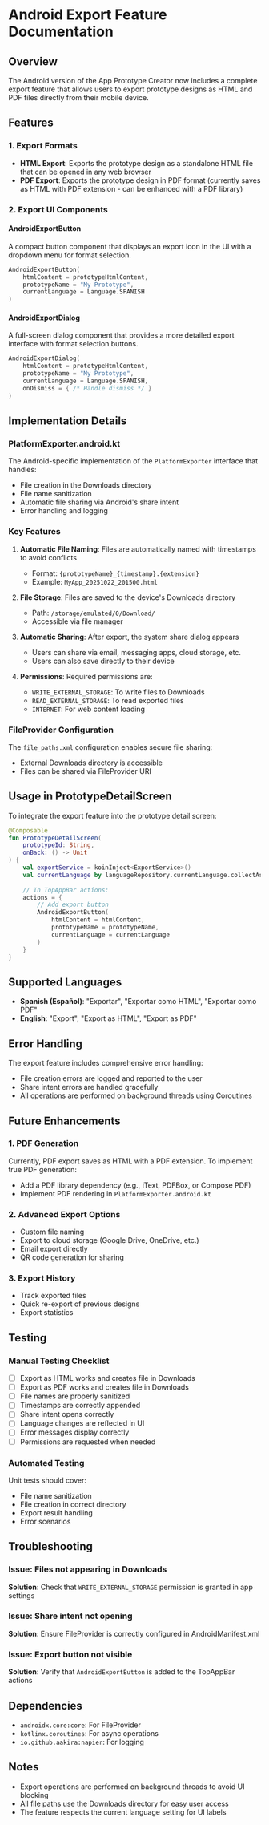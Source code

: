 # Android Export Feature Documentation

## Overview
The Android version of the App Prototype Creator now includes a complete export feature that allows users to export prototype designs as HTML and PDF files directly from their mobile device.

## Features

### 1. Export Formats
- **HTML Export**: Exports the prototype design as a standalone HTML file that can be opened in any web browser
- **PDF Export**: Exports the prototype design in PDF format (currently saves as HTML with PDF extension - can be enhanced with a PDF library)

### 2. Export UI Components

#### AndroidExportButton
A compact button component that displays an export icon in the UI with a dropdown menu for format selection.

```kotlin
AndroidExportButton(
    htmlContent = prototypeHtmlContent,
    prototypeName = "My Prototype",
    currentLanguage = Language.SPANISH
)
```

#### AndroidExportDialog
A full-screen dialog component that provides a more detailed export interface with format selection buttons.

```kotlin
AndroidExportDialog(
    htmlContent = prototypeHtmlContent,
    prototypeName = "My Prototype",
    currentLanguage = Language.SPANISH,
    onDismiss = { /* Handle dismiss */ }
)
```

## Implementation Details

### PlatformExporter.android.kt
The Android-specific implementation of the `PlatformExporter` interface that handles:
- File creation in the Downloads directory
- File name sanitization
- Automatic file sharing via Android's share intent
- Error handling and logging

### Key Features
1. **Automatic File Naming**: Files are automatically named with timestamps to avoid conflicts
   - Format: `{prototypeName}_{timestamp}.{extension}`
   - Example: `MyApp_20251022_201500.html`

2. **File Storage**: Files are saved to the device's Downloads directory
   - Path: `/storage/emulated/0/Download/`
   - Accessible via file manager

3. **Automatic Sharing**: After export, the system share dialog appears
   - Users can share via email, messaging apps, cloud storage, etc.
   - Users can also save directly to their device

4. **Permissions**: Required permissions are:
   - `WRITE_EXTERNAL_STORAGE`: To write files to Downloads
   - `READ_EXTERNAL_STORAGE`: To read exported files
   - `INTERNET`: For web content loading

### FileProvider Configuration
The `file_paths.xml` configuration enables secure file sharing:
- External Downloads directory is accessible
- Files can be shared via FileProvider URI

## Usage in PrototypeDetailScreen

To integrate the export feature into the prototype detail screen:

```kotlin
@Composable
fun PrototypeDetailScreen(
    prototypeId: String,
    onBack: () -> Unit
) {
    val exportService = koinInject<ExportService>()
    val currentLanguage by languageRepository.currentLanguage.collectAsState()
    
    // In TopAppBar actions:
    actions = {
        // Add export button
        AndroidExportButton(
            htmlContent = htmlContent,
            prototypeName = prototypeName,
            currentLanguage = currentLanguage
        )
    }
}
```

## Supported Languages
- **Spanish (Español)**: "Exportar", "Exportar como HTML", "Exportar como PDF"
- **English**: "Export", "Export as HTML", "Export as PDF"

## Error Handling
The export feature includes comprehensive error handling:
- File creation errors are logged and reported to the user
- Share intent errors are handled gracefully
- All operations are performed on background threads using Coroutines

## Future Enhancements

### 1. PDF Generation
Currently, PDF export saves as HTML with a PDF extension. To implement true PDF generation:
- Add a PDF library dependency (e.g., iText, PDFBox, or Compose PDF)
- Implement PDF rendering in `PlatformExporter.android.kt`

### 2. Advanced Export Options
- Custom file naming
- Export to cloud storage (Google Drive, OneDrive, etc.)
- Email export directly
- QR code generation for sharing

### 3. Export History
- Track exported files
- Quick re-export of previous designs
- Export statistics

## Testing

### Manual Testing Checklist
- [ ] Export as HTML works and creates file in Downloads
- [ ] Export as PDF works and creates file in Downloads
- [ ] File names are properly sanitized
- [ ] Timestamps are correctly appended
- [ ] Share intent opens correctly
- [ ] Language changes are reflected in UI
- [ ] Error messages display correctly
- [ ] Permissions are requested when needed

### Automated Testing
Unit tests should cover:
- File name sanitization
- File creation in correct directory
- Export result handling
- Error scenarios

## Troubleshooting

### Issue: Files not appearing in Downloads
**Solution**: Check that `WRITE_EXTERNAL_STORAGE` permission is granted in app settings

### Issue: Share intent not opening
**Solution**: Ensure FileProvider is correctly configured in AndroidManifest.xml

### Issue: Export button not visible
**Solution**: Verify that `AndroidExportButton` is added to the TopAppBar actions

## Dependencies
- `androidx.core:core`: For FileProvider
- `kotlinx.coroutines`: For async operations
- `io.github.aakira:napier`: For logging

## Notes
- Export operations are performed on background threads to avoid UI blocking
- All file paths use the Downloads directory for easy user access
- The feature respects the current language setting for UI labels
